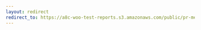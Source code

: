 ```yaml
---
layout: redirect
redirect_to: https://a8c-woo-test-reports.s3.amazonaws.com/public/pr-merge/37901/e2e/index.html
---
```

